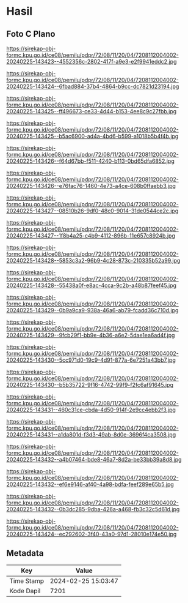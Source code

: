 # Hasil

## Foto C Plano

https://sirekap-obj-formc.kpu.go.id/ce08/pemilu/pdpr/72/08/11/20/04/7208112004002-20240225-143423--4552356c-2802-417f-a9e3-e2f9941eddc2.jpg

https://sirekap-obj-formc.kpu.go.id/ce08/pemilu/pdpr/72/08/11/20/04/7208112004002-20240225-143424--6fbad884-37b4-4864-b9cc-dc7821d23194.jpg

https://sirekap-obj-formc.kpu.go.id/ce08/pemilu/pdpr/72/08/11/20/04/7208112004002-20240225-143425--ff496673-ce33-4d44-b153-4ee8c9c27fbb.jpg

https://sirekap-obj-formc.kpu.go.id/ce08/pemilu/pdpr/72/08/11/20/04/7208112004002-20240225-143425--b5ac6900-ad4a-4bd6-b599-a1018b5b4f4b.jpg

https://sirekap-obj-formc.kpu.go.id/ce08/pemilu/pdpr/72/08/11/20/04/7208112004002-20240225-143426--f64d67bb-f511-4240-b113-0bd65dfa6852.jpg

https://sirekap-obj-formc.kpu.go.id/ce08/pemilu/pdpr/72/08/11/20/04/7208112004002-20240225-143426--e76fac76-1460-4e73-a4ce-608b0ffaebb3.jpg

https://sirekap-obj-formc.kpu.go.id/ce08/pemilu/pdpr/72/08/11/20/04/7208112004002-20240225-143427--08510b26-9df0-48c0-9014-31de0544ce2c.jpg

https://sirekap-obj-formc.kpu.go.id/ce08/pemilu/pdpr/72/08/11/20/04/7208112004002-20240225-143427--1f8b4a25-c4b9-4112-896b-11e657c8924b.jpg

https://sirekap-obj-formc.kpu.go.id/ce08/pemilu/pdpr/72/08/11/20/04/7208112004002-20240225-143428--5853c3a2-96b9-4c28-873c-210335b52a99.jpg

https://sirekap-obj-formc.kpu.go.id/ce08/pemilu/pdpr/72/08/11/20/04/7208112004002-20240225-143428--55438a0f-e8ac-4cca-9c2b-a48b87feef45.jpg

https://sirekap-obj-formc.kpu.go.id/ce08/pemilu/pdpr/72/08/11/20/04/7208112004002-20240225-143429--0b9a9ca9-938a-46a6-ab79-fcadd36c710d.jpg

https://sirekap-obj-formc.kpu.go.id/ce08/pemilu/pdpr/72/08/11/20/04/7208112004002-20240225-143429--9fcb29f1-bb9e-4b36-a6e2-5dae1ea6ad4f.jpg

https://sirekap-obj-formc.kpu.go.id/ce08/pemilu/pdpr/72/08/11/20/04/7208112004002-20240225-143430--5cc971d0-19c9-4d91-877a-6e7251a43bb7.jpg

https://sirekap-obj-formc.kpu.go.id/ce08/pemilu/pdpr/72/08/11/20/04/7208112004002-20240225-143430--b5b35722-9f16-4742-99f9-f2fc6af91645.jpg

https://sirekap-obj-formc.kpu.go.id/ce08/pemilu/pdpr/72/08/11/20/04/7208112004002-20240225-143431--460c31ce-cbda-4d50-914f-2e9cc4ebb2f3.jpg

https://sirekap-obj-formc.kpu.go.id/ce08/pemilu/pdpr/72/08/11/20/04/7208112004002-20240225-143431--a1da801d-f3d3-49ab-8d0e-3696f4ca3508.jpg

https://sirekap-obj-formc.kpu.go.id/ce08/pemilu/pdpr/72/08/11/20/04/7208112004002-20240225-143432--a4b07464-bde8-46a7-8d2a-be33bb39a8d8.jpg

https://sirekap-obj-formc.kpu.go.id/ce08/pemilu/pdpr/72/08/11/20/04/7208112004002-20240225-143432--ef6e9146-af40-4a98-bdfa-feef289e65b5.jpg

https://sirekap-obj-formc.kpu.go.id/ce08/pemilu/pdpr/72/08/11/20/04/7208112004002-20240225-143432--0b3dc285-9dba-426a-a468-fb3c32c5d61d.jpg

https://sirekap-obj-formc.kpu.go.id/ce08/pemilu/pdpr/72/08/11/20/04/7208112004002-20240225-143424--ec292602-3f40-43a0-97d1-28010e174e50.jpg


## Metadata

| Key        | Value               |
| ---------- | ------------------- |
| Time Stamp | 2024-02-25 15:03:47 |
| Kode Dapil | 7201                |



